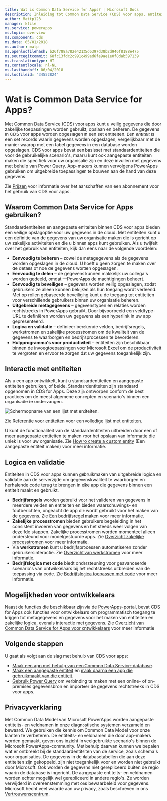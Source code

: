 ```yaml
---
title: Wat is Common Data Service for Apps? | Microsoft Docs
description: Inleiding tot Common Data Service (CDS) voor apps, entiteiten en logica aan de serverzijde.
author: Mattp123
manager: kfile
ms.service: powerapps
ms.topic: overview
ms.component: cds
ms.date: 05/01/2018
ms.author: matp
ms.openlocfilehash: b26f788a782e42125d6397d38b2d946f8188e475
ms.sourcegitcommit: 68fc13fdc2c991c499ad6fe9ae1e0f8dab597139
ms.translationtype: HT
ms.contentlocale: nl-NL
ms.lasthandoff: 06/04/2018
ms.locfileid: "34552824"
---
```

# <a name="what-is-common-data-service-for-apps"></a>Wat is Common Data Service for Apps?
Met Common Data Service (CDS) voor apps kunt u veilig gegevens die door zakelijke toepassingen worden gebruikt, opslaan en beheren. De gegevens in CDS voor apps worden opgeslagen in een set entiteiten. Een *entiteit* is een set records waarin gegevens worden opgeslagen, vergelijkbaar met de manier waarop met een tabel gegevens in een database worden opgeslagen. CDS voor apps bevat een basisset met standaardentiteiten die voor de gebruikelijke scenario's, maar u kunt ook aangepaste entiteiten maken die specifiek voor uw organisatie zijn en deze invullen met gegevens met behulp van Power Query. App-makers kunnen vervolgens PowerApps gebruiken om uitgebreide toepassingen te bouwen aan de hand van deze gegevens.

Zie [Prijzen](../../administrator/pricing-billing-skus.md) voor informatie over het aanschaffen van een abonnement voor het gebruik van CDS voor apps.

## <a name="why-use-common-data-service-for-apps"></a>Waarom Common Data Service for Apps gebruiken?
Standaardentiteiten en aangepaste entiteiten binnen CDS voor apps bieden een veilige opslagoptie voor uw gegevens in de cloud. Met entiteiten kunt u een definitie van de gegevens van uw organisatie maken die is gericht op uw zakelijke activiteiten en die u binnen apps kunt gebruiken. Als u twijfelt over het gebruik van entiteiten, kijk dan eens naar de volgende voordelen:

* **Eenvoudig te beheren** &ndash; zowel de metagegevens als de gegevens worden opgeslagen in de cloud. U hoeft u geen zorgen te maken over de details of hoe de gegevens worden opgeslagen.
* **Eenvoudig te delen** &ndash; de gegevens kunnen makkelijk uw collega's worden gedeeld, omdat &mdash;PowerApps de machtigingen beheert.
* **Eenvoudig te beveiligen** &ndash; gegevens worden veilig opgeslagen, zodat gebruikers ze alleen kunnen bekijken als hun toegang wordt verleend. Met op rollen gebaseerde beveiliging kunt u de toegang tot entiteiten voor verschillende gebruikers binnen uw organisatie beheren.
* **Uitgebreide metagegevens** &ndash; gegevenstypen en relaties worden rechtstreeks in PowerApps gebruikt. Door bijvoorbeeld een veldtype-URL te definiëren worden uw gegevens als een hyperlink in uw app gepresenteerd.
* **Logica en validatie** &ndash; definieer berekende velden, bedrijfsregels, werkstromen en zakelijke processtromen om de kwaliteit van de gegevens te waarborgen en bedrijfsprocessen te bevorderen.
* **Hulpprogramma's voor productiviteit** &ndash; entiteiten zijn beschikbaar binnen de invoegtoepassingen voor Microsoft Excel om de productiviteit te vergroten en ervoor te zorgen dat uw gegevens toegankelijk zijn.

## <a name="interacting-with-entities"></a>Interactie met entiteiten
Als u een app ontwikkelt, kunt u standaardentiteiten en aangepaste entiteiten gebruiken, of beide. Standaardentiteiten zijn standaard opgenomen in CDS for Apps. Deze zijn ontworpen conform de best practices om de meest algemene concepten en scenario's binnen een organisatie te ondervangen.

![Schermopname van een lijst met entiteiten. ](./media/data-platform-cds-intro/entitylist.png "Lijst met entiteiten")

Zie [Referentie voor entiteiten](https://docs.microsoft.com/powerapps/developer/common-data-service/reference/about-entity-reference) voor een volledige lijst met entiteiten.

U kunt de functionaliteit van de standaardentiteiten uitbreiden door een of meer aangepaste entiteiten te maken voor het opslaan van informatie die uniek is voor uw organisatie. Zie [How to create a custom entity](create-custom-entity.md) (Een aangepaste entiteit maken) voor meer informatie.

## <a name="logic-and-validation"></a>Logica en validatie
Entiteiten in CDS voor apps kunnen gebruikmaken van uitgebreide logica en validatie aan de serverzijde om gegevenskwaliteit te waarborgen en herhalende code terug te brengen in elke app die gegevens binnen een entiteit maakt en gebruikt.

* **Bedrijfsregels** worden gebruikt voor het valideren van gegevens in meerdere velden en entiteiten en bieden waarschuwings- en foutberichten, ongeacht de app die wordt gebruikt voor het maken van de gegevens. Zie [Een bedrijfsregel maken](./data-platform-create-business-rule.md) voor meer informatie.
* **Zakelijke processtromen** bieden gebruikers begeleiding in het consistent invoeren van gegevens en het steeds weer volgen van dezelfde stappen. Zakelijke processtromen worden momenteel alleen ondersteund voor modelgestuurde apps. Zie [Overzicht zakelijke processtromen](/dynamics365/customer-engagement/customize/business-process-flows-overview) voor meer informatie.
* Via **werkstromen** kunt u bedrijfsprocessen automatiseren zonder gebruikersinteractie. Zie [Overzicht van werkstromen](/dynamics365/customer-engagement/customize/workflow-processes) voor meer informatie.
* **Bedrijfslogica met code** biedt ondersteuning voor geavanceerde scenario's van ontwikkelaars bij het rechtstreeks uitbreiden van de toepassing via code. Zie [Bedrijfslogica toepassen met code](../../developer/common-data-service/apply-business-logic-with-code.md) voor meer informatie.

## <a name="developer-capabilities"></a>Mogelijkheden voor ontwikkelaars
Naast de functies die beschikbaar zijn via de [PowerApps](https://web.powerapps.com)-portal, bevat CDS for Apps ook functies voor ontwikkelaars om programmatisch toegang te krijgen tot metagegevens en gegevens voor het maken van entiteiten en zakelijke logica, evenals interactie met gegevens. Zie [Overzicht van Common Data Service for Apps voor ontwikkelaars](../../developer/common-data-service/overview.md) voor meer informatie

## <a name="next-steps"></a>Volgende stappen
U gaat als volgt aan de slag met behulp van CDS voor apps:
* [Maak een app met behulp van een Common Data Service-database](../canvas-apps/data-platform-create-app-scratch.md).
* [Maak een aangepaste entiteit](create-custom-entity.md) en [maak daarna een app die gebruikmaakt van die entiteit](../canvas-apps/data-platform-create-app.md).
* [Gebruik Power Query](./data-platform-cds-newentity-pq.md) om verbinding te maken met een online- of on-premises gegevensbron en importeer de gegevens rechtstreeks in CDS voor apps.

## <a name="privacy-notice"></a>Privacyverklaring
Met Common Data Model van Microsoft PowerApps worden aangepaste entiteits- en veldnamen in onze diagnostische systemen verzameld en bewaard. We gebruiken die kennis om Common Data Model voor onze klanten te verbeteren. De entiteits- en veldnamen die door app-makers worden gemaakt, geven ons inzicht in veelgebruikte scenario's binnen de Microsoft PowerApps-community. Met behulp daarvan kunnen we bepalen wat er ontbreekt bij de standaardentiteiten van de service, zoals schema's voor organisaties. De gegevens in de databasetabellen die aan deze entiteiten zijn gekoppeld, zijn niet toegankelijk voor en worden niet gebruikt door Microsoft. Ook worden de gegevens niet gerepliceerd buiten de regio waarin de database is ingericht. De aangepaste entiteits- en veldnamen worden echter mogelijk wel gerepliceerd in andere regio's. Ze worden verwijderd in overeenstemming met ons bewaarbeleid voor gegevens. Microsoft hecht veel waarde aan uw privacy, zoals beschreven in ons [Vertrouwenscentrum](https://www.microsoft.com/trustcenter/Privacy/default.aspx).
